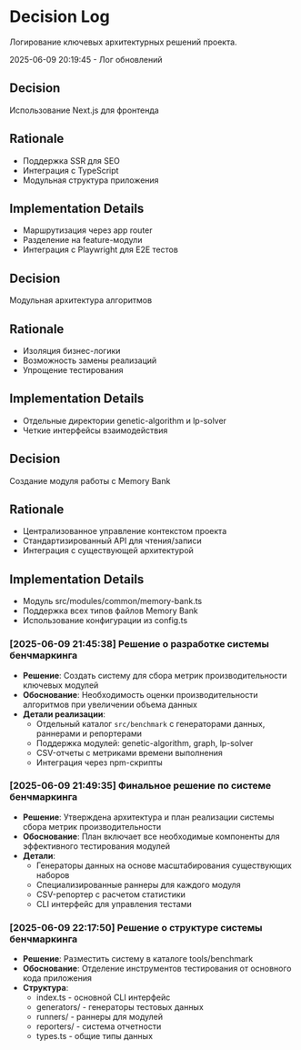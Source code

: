 # Decision Log

Логирование ключевых архитектурных решений проекта.

2025-06-09 20:19:45 - Лог обновлений

## Decision

Использование Next.js для фронтенда

## Rationale

- Поддержка SSR для SEO
- Интеграция с TypeScript
- Модульная структура приложения

## Implementation Details

- Маршрутизация через app router
- Разделение на feature-модули
- Интеграция с Playwright для E2E тестов

## Decision

Модульная архитектура алгоритмов

## Rationale

- Изоляция бизнес-логики
- Возможность замены реализаций
- Упрощение тестирования

## Implementation Details

- Отдельные директории genetic-algorithm и lp-solver
- Четкие интерфейсы взаимодействия

## Decision

Создание модуля работы с Memory Bank

## Rationale

- Централизованное управление контекстом проекта
- Стандартизированный API для чтения/записи
- Интеграция с существующей архитектурой

## Implementation Details

- Модуль src/modules/common/memory-bank.ts
- Поддержка всех типов файлов Memory Bank
- Использование конфигурации из config.ts

### [2025-06-09 21:45:38] Решение о разработке системы бенчмаркинга
* **Решение**: Создать систему для сбора метрик производительности ключевых модулей
* **Обоснование**: Необходимость оценки производительности алгоритмов при увеличении объема данных
* **Детали реализации**:
  - Отдельный каталог `src/benchmark` с генераторами данных, раннерами и репортерами
  - Поддержка модулей: genetic-algorithm, graph, lp-solver
  - CSV-отчеты с метриками времени выполнения
  - Интеграция через npm-скрипты

### [2025-06-09 21:49:35] Финальное решение по системе бенчмаркинга
* **Решение**: Утверждена архитектура и план реализации системы сбора метрик производительности
* **Обоснование**: План включает все необходимые компоненты для эффективного тестирования модулей
* **Детали**:
  - Генераторы данных на основе масштабирования существующих наборов
  - Специализированные раннеры для каждого модуля
  - CSV-репортер с расчетом статистики
  - CLI интерфейс для управления тестами

### [2025-06-09 22:17:50] Решение о структуре системы бенчмаркинга
* **Решение**: Разместить систему в каталоге tools/benchmark
* **Обоснование**: Отделение инструментов тестирования от основного кода приложения
* **Структура**:
  - index.ts - основной CLI интерфейс
  - generators/ - генераторы тестовых данных
  - runners/ - раннеры для модулей
  - reporters/ - система отчетности
  - types.ts - общие типы данных
